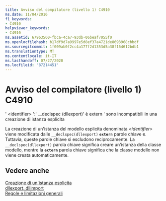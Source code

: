 ```yaml
---
title: Avviso del compilatore (livello 1) C4910
ms.date: 11/04/2016
f1_keywords:
- C4910
helpviewer_keywords:
- C4910
ms.assetid: 67963560-fbca-4ca7-93db-06beaf7055f0
ms.openlocfilehash: b17df9d7a9997e5d8ef37a4721de8693968cbbdf
ms.sourcegitcommit: 1f009ab0f2cc4a177f2d1353d5a38f164612bdb1
ms.translationtype: MT
ms.contentlocale: it-IT
ms.lasthandoff: 07/27/2020
ms.locfileid: "87214451"
---
```

# <a name="compiler-warning-level-1-c4910"></a>Avviso del compilatore (livello 1) C4910

' \<identifier> ':' __declspec (dllexport)' è extern ' sono incompatibili in una creazione di istanza esplicita

La creazione di un'istanza del modello esplicita denominata *\<identifier>* viene modificata dalle `__declspec(dllexport)` **`extern`** parole chiave e. Tuttavia, queste parole chiave si escludono reciprocamente. La `__declspec(dllexport)` parola chiave significa creare un'istanza della classe modello, mentre la **`extern`** parola chiave significa che la classe modello non viene creata automaticamente.

## <a name="see-also"></a>Vedere anche

[Creazione di un'istanza esplicita](../../cpp/explicit-instantiation.md)<br/>
[dllexport, dllimport](../../cpp/dllexport-dllimport.md)<br/>
[Regole e limitazioni generali](../../cpp/general-rules-and-limitations.md)
